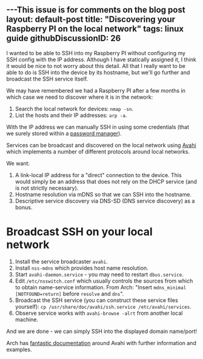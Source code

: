 ---This issue is for comments on the blog post
layout: default-post
title:  "Discovering your Raspberry PI on the local network"
tags:   linux guide
githubDiscussionID: 26
---

I wanted to be able to SSH into my Raspberry PI without configuring my SSH
config with the IP address. Although I have statically assigned it, I think it
would be nice to not worry about this detail. All that I really want to be able
to do is SSH into the device by its hostname, but we'll go further and
broadcast the SSH service itself.

We may have remembered we had a Raspberry PI after a few months in which case
we need to discover where it is in the network:

1. Search the local network for devices: `nmap -sn`.
2. List the hosts and their IP addresses: `arp -a`.

With the IP address we can manually SSH in using some credentials (that we
surely stored within a [password manager][password-manager]).

Services can be broadcast and discovered on the local network using
[Avahi][wiki-avahi] which implements a number of different protocols around
local networks.

We want:

1. A link-local IP address for a "direct" connection to the device. This would
   simply be an address that does not rely on the DHCP service (and is not
   strictly necessary).
2. Hostname resolution via mDNS so that we can SSH into the hostname.
3. Descriptive service discovery via DNS-SD (DNS service discovery) as a bonus.

# Broadcast SSH on your local network

1. Install the service broadcaster `avahi`.
2. Install `nss-mdns` which provides host name resolution.
3. Start `avahi-daemon.service` - you may need to restart `dbus.service`.
4. Edit `/etc/nsswitch.conf` which usually controls the sources from which to
   obtain name-service information. From Arch:
   "Insert `mdns_minimal [NOTFOUND=return]` before `resolve` and `dns`".
5. Broadcast the SSH service (you can construct these service files yourself):
   `cp /usr/share/doc/avahi/ssh.service /etc/avahi/services`.
6. Observe service works with `avahi-browse -alrt` from another local machine.

And we are done - we can simply SSH into the displayed domain name/port!

Arch has [fantastic documentation][arch-avahi] around Avahi with further
information and examples.


[wiki-avahi]: <https://en.wikipedia.org/wiki/Avahi_%28software%29>
[arch-avahi]: <https://wiki.archlinux.org/index.php/Avahi>
    "Avahi documentation on the Arch Wiki"
[password-manager]: <{{ site.baseurl }}{% post_url 2013-10-01-using-keepass-effectively %}>
